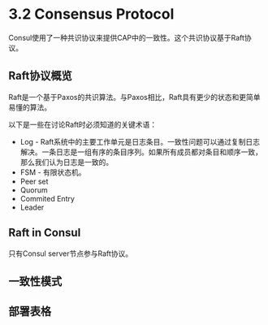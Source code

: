 # 3.2 Consensus Protocol

Consul使用了一种共识协议来提供CAP中的一致性。这个共识协议基于Raft协议。

## Raft协议概览

Raft是一个基于Paxos的共识算法。与Paxos相比，Raft具有更少的状态和更简单易懂的算法。

以下是一些在讨论Raft时必须知道的关键术语：

* Log - Raft系统中的主要工作单元是日志条目。一致性问题可以通过复制日志解决。一条日志是一组有序的条目序列。如果所有成员都对条目和顺序一致，那么我们认为日志是一致的。
* FSM - 有限状态机。
* Peer set
* Quorum
* Commited Entry
* Leader

## Raft in Consul

只有Consul server节点参与Raft协议。

## 一致性模式



## 部署表格



